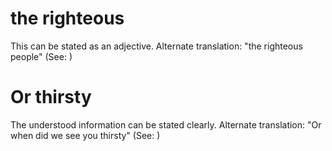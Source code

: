 
# the righteous
This can be stated as an adjective. Alternate translation: "the righteous people" (See: )

# Or thirsty
The understood information can be stated clearly. Alternate translation: "Or when did we see you thirsty" (See: )